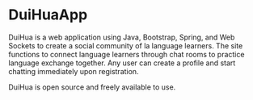 # DuiHuaApp

DuiHua is a web application using Java, Bootstrap, Spring, and Web Sockets to create a social community of la language learners. The site functions to connect language learners through chat rooms to practice language exchange together. Any user can create a profile and start chatting immediately upon registration.

DuiHua is open source and freely available to use.
